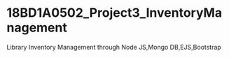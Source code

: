 # 18BD1A0502_Project3_InventoryManagement
Library Inventory Management through Node JS,Mongo DB,EJS,Bootstrap

